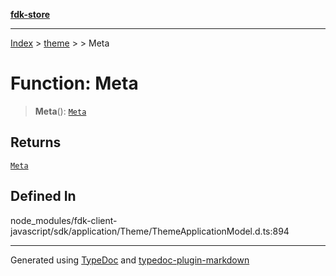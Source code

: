 [**fdk-store**](../../../README.md)
***

[Index](../../../API.md) > [theme](../../README.md) > [<internal>](../README.md) > Meta

# Function: Meta

> **Meta**(): [`Meta`](../type-aliases/type-alias.Meta.md)

## Returns

[`Meta`](../type-aliases/type-alias.Meta.md)

## Defined In

node\_modules/fdk-client-javascript/sdk/application/Theme/ThemeApplicationModel.d.ts:894

***
Generated using [TypeDoc](https://typedoc.org/) and [typedoc-plugin-markdown](https://www.npmjs.com/package/typedoc-plugin-markdown)
